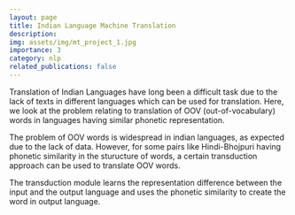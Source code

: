 ```yaml
---
layout: page
title: Indian Language Machine Translation
description: 
img: assets/img/mt_project_1.jpg
importance: 3
category: nlp
related_publications: false
---
```


Translation of Indian Languages have long been a difficult task due to the lack of texts in different languages which can be used for translation. Here, we look at the problem relating to translation of OOV (out-of-vocabulary) words in languages having similar phonetic representation. 

The problem of OOV words is widespread in indian languages, as expected due to the lack of data. However, for some pairs like Hindi-Bhojpuri having phonetic similarity in the sturucture of words, a certain transduction approach can be used to translate OOV words. 

The transduction module learns the representation difference between the input and the output language and uses the phonetic similarity to create the word in output language.


